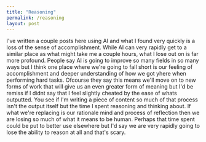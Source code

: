 ```yaml
---
title: "Reasoning"
permalink: /reasoning
layout: post
---
```


I've written a couple posts here using AI and what I
found very quickly is a loss of the sense of accomplishment. 
While AI can very rapidly get to a similar place as what 
might take me a couple hours, what I lose out on is far more 
profound. People say AI is going to improve so many fields in 
so many ways but I think one place where we're going to fall 
short is our feeling of accomplishment and deeper understanding of how we got yhere when performing hard tasks. 
Ofcourse they say this means we'll move on to new forms of work
that will give us an even greater form of meaning but 
I'd be remiss if I didnt say that I feel slightly cheated by the 
ease of whats outputted. You see if I'm writing a piece of content
so much of that process isn't the output itself but the time I 
spent reasoning and thinking about. If what we're replacing is 
our rationale mind and process of reflection then we are losing 
so much of what it means to be human. Perhaps that time spent 
could be put to better use elsewhere but I'd say we are very 
rapidly going to lose the ability to reason at all and that's 
scary.
